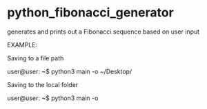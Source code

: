 # python_fibonacci_generator
generates and prints out a Fibonacci sequence based on user input


EXAMPLE:

Saving to a file path

user@user: ~$ python3 main -o ~/Desktop/

Saving to the local folder

user@user: ~$ python3 main -o
